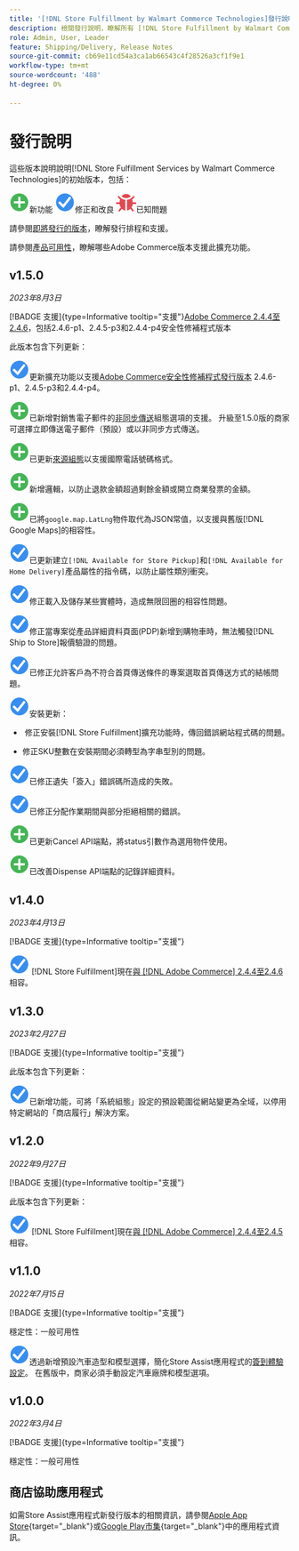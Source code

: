 ```yaml
---
title: '[!DNL Store Fulfillment by Walmart Commerce Technologies]發行說明'
description: 檢閱發行說明，瞭解所有 [!DNL Store Fulfillment by Walmart Commerce Technologies] 發行版本的相關資訊。
role: Admin, User, Leader
feature: Shipping/Delivery, Release Notes
source-git-commit: cb69e11cd54a3ca1ab66543c4f28526a3cf1f9e1
workflow-type: tm+mt
source-wordcount: '488'
ht-degree: 0%

---
```


# 發行說明

這些版本說明說明[!DNL Store Fulfillment Services by Walmart Commerce Technologies]的初始版本，包括：

![新](../assets/new.svg)新功能
![已修正問題](../assets/fix.svg)修正和改良
![已知問題](../assets/bug.svg)已知問題

請參閱[即將發行的版本](https://experienceleague.adobe.com/docs/commerce-operations/release/planning/schedule.html)，瞭解發行排程和支援。

請參閱[產品可用性](https://experienceleague.adobe.com/docs/commerce-operations/release/product-availability.html)，瞭解哪些Adobe Commerce版本支援此擴充功能。

## v1.5.0

*2023年8月3日*

[!BADGE 支援]{type=Informative tooltip="支援"}[Adobe Commerce 2.4.4至2.4.6](https://experienceleague.adobe.com/docs/commerce-operations/release/product-availability.html)，包括2.4.6-p1、2.4.5-p3和2.4.4-p4安全性修補程式版本

此版本包含下列更新：

![新](../assets/fix.svg)更新擴充功能以支援[Adobe Commerce安全性修補程式發行版本](https://experienceleague.adobe.com/docs/commerce-operations/release/notes/security-patches/overview.html) 2.4.6-p1、2.4.5-p3和2.4.4-p4。

![新](../assets/new.svg)<!-- WMTP-918 -->已新增對銷售電子郵件的[非同步傳送](sales-emails.md)組態選項的支援。 升級至1.5.0版的商家可選擇立即傳送電子郵件（預設）或以非同步方式傳送。

![新](../assets/new.svg)<!-- WMTP-916-->已更新[來源組態](merchant-store-configuration.md)以支援國際電話號碼格式。

![新](../assets/new.svg)新增邏輯，以防止退款金額超過剩餘金額或開立商業發票的金額。

![新](../assets/new.svg)<!-- WMTP-882 -->已將`google.map.LatLng`物件取代為JSON常值，以支援與舊版[!DNL Google Maps]的相容性。

![已修正問題](../assets/fix.svg)<!-- WMTP- -->已更新建立`[!DNL Available for Store Pickup]`和`[!DNL Available for Home Delivery]`產品屬性的指令碼，以防止屬性類別衝突。

![已修正問題](../assets/fix.svg)<!-- WMTP-915 -->修正載入及儲存某些實體時，造成無限回圈的相容性問題。

![已修正問題](../assets/fix.svg)<!-- WMTP-921 -->修正當專案從產品詳細資料頁面(PDP)新增到購物車時，無法觸發[!DNL Ship to Store]報價驗證的問題。

![已修正問題](../assets/fix.svg)<!-- WMTP- 932 -->已修正允許客戶為不符合首頁傳送條件的專案選取首頁傳送方式的結帳問題。

![已修正問題](../assets/fix.svg)安裝更新：

- &#x200B;<!-- WMTP-880--> 修正安裝[!DNL Store Fulfillment]擴充功能時，傳回錯誤網站程式碼的問題。

- &#x200B;<!-- WMTP-878--> 修正SKU整數在安裝期間必須轉型為字串型別的問題。

![已修正問題](../assets/fix.svg)<!-- WMTP-915-->已修正遺失「簽入」錯誤碼所造成的失敗。

![已修正問題](../assets/fix.svg)<!-- WMTP-932 -->已修正分配作業期間與部分拒絕相關的錯誤。

![New](../assets/new.svg)<!-- WMTP-953 -->已更新Cancel API端點，將status引數作為選用物件使用。

![新](../assets/new.svg)<!-- WMTP-960 -->已改善Dispense API端點的記錄詳細資料。

## v1.4.0

*2023年4月13日*

[!BADGE 支援]{type=Informative tooltip="支援"}

![新](../assets/fix.svg) [!DNL Store Fulfillment]現在[與 [!DNL Adobe Commerce] 2.4.4至2.4.6](https://experienceleague.adobe.com/docs/commerce-operations/release/product-availability.html)相容。


## v1.3.0

*2023年2月27日*

[!BADGE 支援]{type=Informative tooltip="支援"}

此版本包含下列更新：

![新](../assets/fix.svg)<!-- WMTP-795 -->已新增功能，可將「系統組態」設定的預設範圍從網站變更為全域，以停用特定網站的「商店履行」解決方案。

## v1.2.0

*2022年9月27日*

[!BADGE 支援]{type=Informative tooltip="支援"}

此版本包含下列更新：

![新](../assets/fix.svg) [!DNL Store Fulfillment]現在[與 [!DNL Adobe Commerce] 2.4.4至2.4.5](https://experienceleague.adobe.com/docs/commerce-operations/release/product-availability.html)相容。


## v1.1.0

*2022年7月15日*

[!BADGE 支援]{type=Informative tooltip="支援"}

穩定性：一般可用性

![新增](../assets/fix.svg)<!-- WMTP-731 -->透過新增預設汽車造型和模型選擇，簡化Store Assist應用程式的[簽到體驗設定](check-in-experience-setup.md)。 在舊版中，商家必須手動設定汽車廠牌和模型選項。

## v1.0.0

*2022年3月4日*

[!BADGE 支援]{type=Informative tooltip="支援"}

穩定性：一般可用性

## 商店協助應用程式

如需Store Assist應用程式新發行版本的相關資訊，請參閱[Apple App Store](https://apps.apple.com/us/app/store-assist-by-walmart/id1609281539){target="_blank"}或[Google Play市集](https://play.google.com/store/apps/details?id=com.walmart.faas.storeassist){target="_blank"}中的應用程式資訊。
